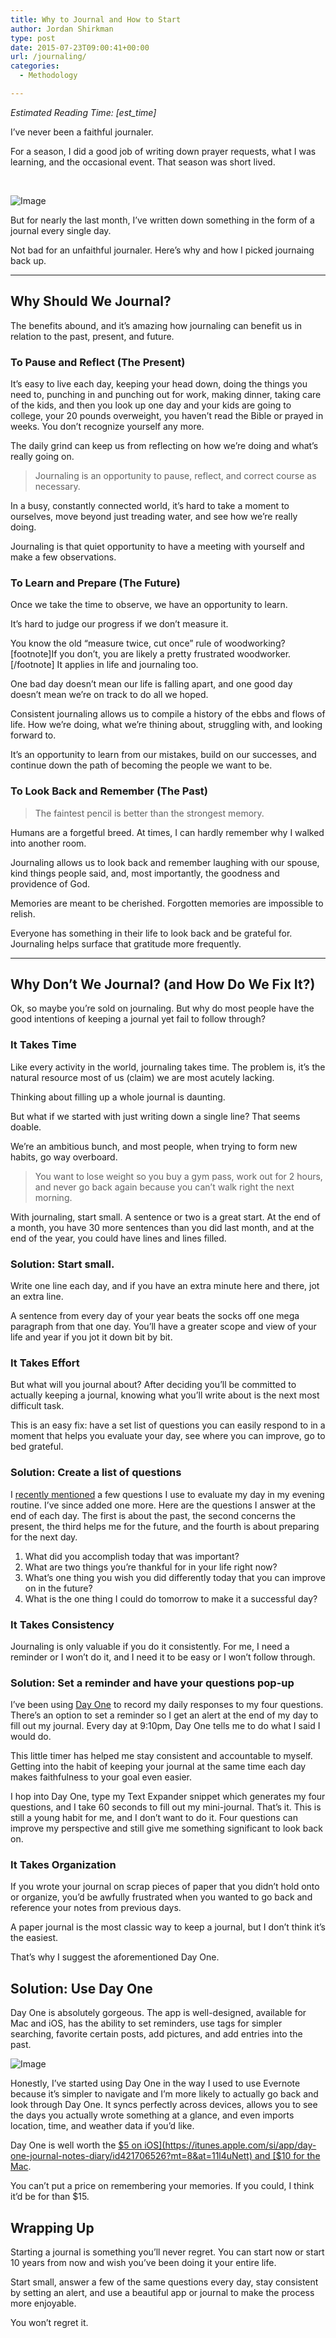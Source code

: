 ```yaml
---
title: Why to Journal and How to Start
author: Jordan Shirkman
type: post
date: 2015-07-23T09:00:41+00:00
url: /journaling/
categories:
  - Methodology

---
```

_Estimated Reading Time: [est_time]_

I’ve never been a faithful journaler.

For a season, I did a good job of writing down prayer requests, what I was learning, and the occasional event. That season was short lived.

&nbsp;

![Image](/static/images/pencil-and-paper.jpeg) 

But for nearly the last month, I’ve written down something in the form of a journal every single day.

Not bad for an unfaithful journaler. Here’s why and how I picked journaing back up.

* * *

## Why Should We Journal?

The benefits abound, and it’s amazing how journaling can benefit us in relation to the past, present, and future.

### To Pause and Reflect (The Present)

It’s easy to live each day, keeping your head down, doing the things you need to, punching in and punching out for work, making dinner, taking care of the kids, and then you look up one day and your kids are going to college, your 20 pounds overweight, you haven’t read the Bible or prayed in weeks. You don’t recognize yourself any more.

The daily grind can keep us from reflecting on how we’re doing and what’s really going on.

> Journaling is an opportunity to pause, reflect, and correct course as necessary.

In a busy, constantly connected world, it’s hard to take a moment to ourselves, move beyond just treading water, and see how we’re really doing.

Journaling is that quiet opportunity to have a meeting with yourself and make a few observations.

### To Learn and Prepare (The Future)

Once we take the time to observe, we have an opportunity to learn.

It’s hard to judge our progress if we don’t measure it.

You know the old “measure twice, cut once” rule of woodworking?[footnote]If you don’t, you are likely a pretty frustrated woodworker.[/footnote] It applies in life and journaling too.

One bad day doesn’t mean our life is falling apart, and one good day doesn’t mean we’re on track to do all we hoped.

Consistent journaling allows us to compile a history of the ebbs and flows of life. How we’re doing, what we’re thining about, struggling with, and looking forward to.

It’s an opportunity to learn from our mistakes, build on our successes, and continue down the path of becoming the people we want to be.

### To Look Back and Remember (The Past)

> The faintest pencil is better than the strongest memory.

Humans are a forgetful breed. At times, I can hardly remember why I walked into another room.

Journaling allows us to look back and remember laughing with our spouse, kind things people said, and, most importantly, the goodness and providence of God.

Memories are meant to be cherished. Forgotten memories are impossible to relish.

Everyone has something in their life to look back and be grateful for. Journaling helps surface that gratitude more frequently.

* * *

## Why Don’t We Journal? (and How Do We Fix It?)

Ok, so maybe you’re sold on journaling. But why do most people have the good intentions of keeping a journal yet fail to follow through?

### It Takes Time

Like every activity in the world, journaling takes time. The problem is, it’s the natural resource most of us (claim) we are most acutely lacking.

Thinking about filling up a whole journal is daunting.

But what if we started with just writing down a single line? That seems doable.

We’re an ambitious bunch, and most people, when trying to form new habits, go way overboard.

> You want to lose weight so you buy a gym pass, work out for 2 hours, and never go back again because you can’t walk right the next morning.

With journaling, start small. A sentence or two is a great start. At the end of a month, you have 30 more sentences than you did last month, and at the end of the year, you could have lines and lines filled.

### Solution: Start small.

Write one line each day, and if you have an extra minute here and there, jot an extra line.

A sentence from every day of your year beats the socks off one mega paragraph from that one day. You’ll have a greater scope and view of your life and year if you jot it down bit by bit.

### It Takes Effort

But what will you journal about? After deciding you’ll be committed to actually keeping a journal, knowing what you’ll write about is the next most difficult task.

This is an easy fix: have a set list of questions you can easily respond to in a moment that helps you evaluate your day, see where you can improve, go to bed grateful.

### Solution: Create a list of questions

I [recently mentioned](https://jshirk.com/blog/evening-routine/) a few questions I use to evaluate my day in my evening routine. I’ve since added one more. Here are the questions I answer at the end of each day. The first is about the past, the second concerns the present, the third helps me for the future, and the fourth is about preparing for the next day.

  1. What did you accomplish today that was important?
  2. What are two things you’re thankful for in your life right now?
  3. What’s one thing you wish you did differently today that you can improve on in the future?
  4. What is the one thing I could do tomorrow to make it a successful day?

### It Takes Consistency

Journaling is only valuable if you do it consistently. For me, I need a reminder or I won’t do it, and I need it to be easy or I won’t follow through.

### Solution: Set a reminder and have your questions pop-up

I’ve been using [Day One](http://dayoneapp.com) to record my daily responses to my four questions. There’s an option to set a reminder so I get an alert at the end of my day to fill out my journal. Every day at 9:10pm, Day One tells me to do what I said I would do.

This little timer has helped me stay consistent and accountable to myself. Getting into the habit of keeping your journal at the same time each day makes faithfulness to your goal even easier.

I hop into Day One, type my Text Expander snippet which generates my four questions, and I take 60 seconds to fill out my mini-journal. That’s it. This is still a young habit for me, and I don’t want to do it. Four questions can improve my perspective and still give me something significant to look back on.

### It Takes Organization

If you wrote your journal on scrap pieces of paper that you didn’t hold onto or organize, you’d be awfully frustrated when you wanted to go back and reference your notes from previous days.

A paper journal is the most classic way to keep a journal, but I don’t think it’s the easiest.

That’s why I suggest the aforementioned Day One.

## Solution: Use Day One

Day One is absolutely gorgeous. The app is well-designed, available for Mac and iOS, has the ability to set reminders, use tags for simpler searching, favorite certain posts, add pictures, and add entries into the past.

![Image](/static/images/day-one-stack.jpeg) 

Honestly, I’ve started using Day One in the way I used to use Evernote because it’s simpler to navigate and I’m more likely to actually go back and look through Day One. It syncs perfectly across devices, allows you to see the days you actually wrote something at a glance, and even imports location, time, and weather data if you’d like.

Day One is well worth the [$5 on iOS](https://itunes.apple.com/si/app/day-one-journal-notes-diary/id421706526?mt=8&at=11l4uNett) and [$10 for the Mac](https://itunes.apple.com/us/app/day-one/id422304217?mt=12&at=11l4uNett).

You can’t put a price on remembering your memories. If you could, I think it’d be for than $15.

## Wrapping Up

Starting a journal is something you’ll never regret. You can start now or start 10 years from now and wish you’ve been doing it your entire life.

Start small, answer a few of the same questions every day, stay consistent by setting an alert, and use a beautiful app or journal to make the process more enjoyable.

You won’t regret it.
